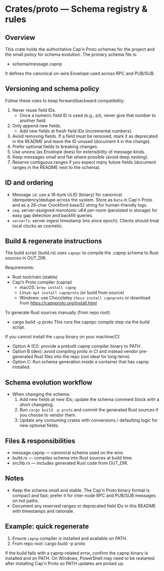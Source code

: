 Crates/proto — Schema registry & rules
=====================================

Overview
--------
This crate holds the authoritative Cap'n Proto schemas for the project and the small policy for schema evolution. The primary schema file is:

  - schema/message.capnp

It defines the canonical on-wire Envelope used across RPC and PUB/SUB.

Versioning and schema policy
----------------------------
Follow these rules to keep forward/backward compatibility:

1. Never reuse field IDs.
   - Once a numeric field ID is used (e.g., `@3`), never give that number to another field.
2. Only append new fields.
   - Add new fields at fresh field IDs (incremental numbers).
3. Avoid removing fields. If a field must be removed, mark it as deprecated in the README and leave the ID unused (document it in the change).
4. Prefer optional fields to breaking changes.
5. Use unions (as Envelope does) for extensibility of message kinds.
6. Keep messages small and flat where possible (avoid deep nesting).
7. Reserve contiguous ranges if you expect many future fields (document ranges in the README next to the schema).

ID and ordering
---------------
- Message `id`: use a 16-byte ULID (binary) for canonical idempotency/dedupe across the system. Store as `Data` in Cap'n Proto and as a 26-char Crockford base32 string for human-friendly logs.
- `seq`: server-assigned monotonic u64 per-room (persisted in storage) for easy gap detection and backfill queries.
- `serverTs`: server ingest timestamp (ms since epoch). Clients should treat local clocks as cosmetic.

Build & regenerate instructions
-------------------------------
The build script (build.rs) uses `capnpc` to compile the .capnp schema to Rust sources in OUT_DIR.

Requirements:
- Rust toolchain (stable)
- Cap'n Proto compiler (capnp)
  - macOS: `brew install capnp`
  - Linux: `apt install capnproto` (or build from source)
  - Windows: use Chocolatey `choco install capnproto` or download from https://capnproto.org/install.html

To generate Rust sources manually (from repo root):
- cargo build -p proto
  This runs the capnpc compile step via the build script.

If you cannot install the `capnp` binary on your machine/CI:
- Option A (CI): provide a prebuilt capnp compiler binary to PATH.
- Option B (dev): avoid compiling proto in CI and instead vendor pre-generated Rust files into the repo (not ideal for long-term).
- Option C: Run schema generation inside a container that has capnp installed.

Schema evolution workflow
-------------------------
- When changing the schema:
  1. Add new fields at new IDs; update the schema comment block with a short changelog.
  2. Run `cargo build -p proto` and commit the generated Rust sources if you choose to vendor them.
  3. Update any consuming crates with conversions / defaulting logic for new optional fields.

Files & responsibilities
------------------------
- message.capnp — canonical schema used on the wire.
- build.rs — compiles schema into Rust sources at build time.
- src/lib.rs — includes generated Rust code from OUT_DIR.

Notes
-----
- Keep the schema small and stable. The Cap'n Proto binary format is compact and fast; prefer it for inter-node RPC and PUB/SUB messages on hot paths.
- Document any reserved ranges or deprecated field IDs in this README with timestamps and rationale.

Example: quick regenerate
-------------------------
1. Ensure `capnp` compiler is installed and available on PATH.
2. From repo root:
   cargo build -p proto

If the build fails with a capnp-related error, confirm the capnp binary is installed and on PATH. On Windows, PowerShell may need to be restarted after installing Cap'n Proto so PATH updates are picked up.
